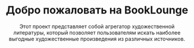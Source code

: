 <div align="center">
  <img src="https://im.wampi.ru/2023/10/20/LOGO_IKONKA-2.png" alt="">
  <h1>Добро пожаловать на BookLounge</h1>
  <p>Этот проект представляет собой агрегатор художественной литературы, который позволяет пользователям искать наиболее выгодные художественные произведения из различных источников.</p>
</div>
